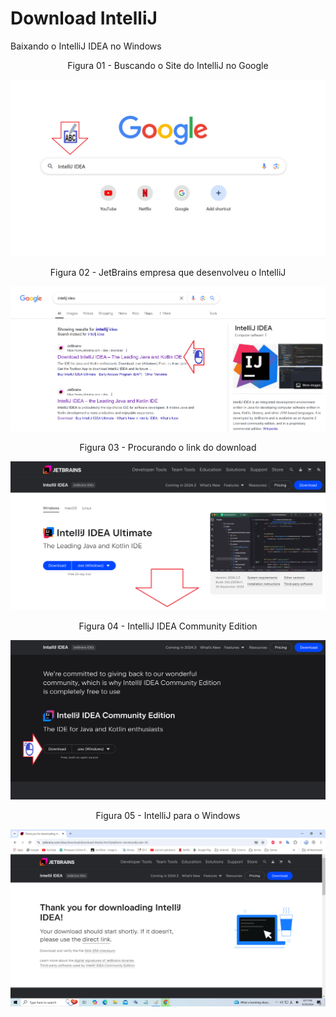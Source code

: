 # Download IntelliJ

Baixando o IntelliJ IDEA no Windows

<div align="center">
Figura 01 - Buscando o Site do IntelliJ no Google
</div>

![](Imagens/IDE-IntelliJ-Download-Img01.png)

<div align="center">
Figura 02 - JetBrains empresa que desenvolveu o IntelliJ
</div>

![](Imagens/IDE-IntelliJ-Download-Img02.png)

<div align="center">
Figura 03 - Procurando o link do download
</div>

![](Imagens/IDE-IntelliJ-Download-Img03.png)

<div align="center">
Figura 04 - IntelliJ IDEA Community Edition
</div>

![](Imagens/IDE-IntelliJ-Download-Img04.png)

<div align="center">
Figura 05 - IntelliJ para o Windows
</div>

![](Imagens/IDE-IntelliJ-Download-Img05.png)


